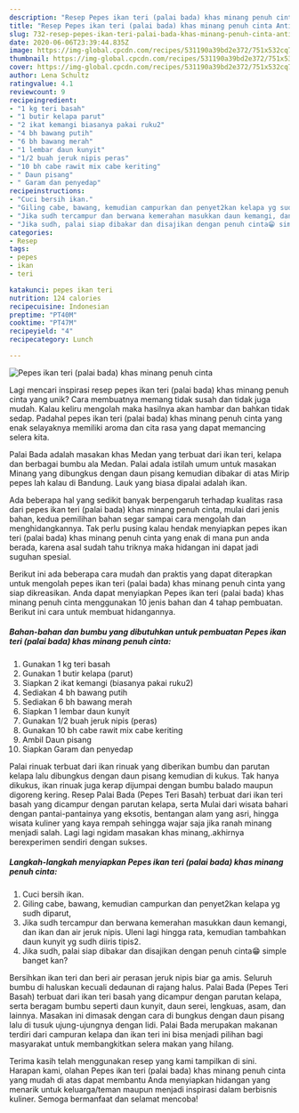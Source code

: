 ```yaml
---
description: "Resep Pepes ikan teri (palai bada) khas minang penuh cinta Anti Gagal"
title: "Resep Pepes ikan teri (palai bada) khas minang penuh cinta Anti Gagal"
slug: 732-resep-pepes-ikan-teri-palai-bada-khas-minang-penuh-cinta-anti-gagal
date: 2020-06-06T23:39:44.835Z
image: https://img-global.cpcdn.com/recipes/531190a39bd2e372/751x532cq70/pepes-ikan-teri-palai-bada-khas-minang-penuh-cinta-foto-resep-utama.jpg
thumbnail: https://img-global.cpcdn.com/recipes/531190a39bd2e372/751x532cq70/pepes-ikan-teri-palai-bada-khas-minang-penuh-cinta-foto-resep-utama.jpg
cover: https://img-global.cpcdn.com/recipes/531190a39bd2e372/751x532cq70/pepes-ikan-teri-palai-bada-khas-minang-penuh-cinta-foto-resep-utama.jpg
author: Lena Schultz
ratingvalue: 4.1
reviewcount: 9
recipeingredient:
- "1 kg teri basah"
- "1 butir kelapa parut"
- "2 ikat kemangi biasanya pakai ruku2"
- "4 bh bawang putih"
- "6 bh bawang merah"
- "1 lembar daun kunyit"
- "1/2 buah jeruk nipis peras"
- "10 bh cabe rawit mix cabe keriting"
- " Daun pisang"
- " Garam dan penyedap"
recipeinstructions:
- "Cuci bersih ikan."
- "Giling cabe, bawang, kemudian campurkan dan penyet2kan kelapa yg sudh diparut,"
- "Jika sudh tercampur dan berwana kemerahan masukkan daun kemangi, dan ikan dan air jeruk nipis. Uleni lagi hingga rata, kemudian tambahkan daun kunyit yg sudh diiris tipis2."
- "Jika sudh, palai siap dibakar dan disajikan dengan penuh cinta😁 simple banget kan?"
categories:
- Resep
tags:
- pepes
- ikan
- teri

katakunci: pepes ikan teri 
nutrition: 124 calories
recipecuisine: Indonesian
preptime: "PT40M"
cooktime: "PT47M"
recipeyield: "4"
recipecategory: Lunch

---
```



![Pepes ikan teri (palai bada) khas minang penuh cinta](https://img-global.cpcdn.com/recipes/531190a39bd2e372/751x532cq70/pepes-ikan-teri-palai-bada-khas-minang-penuh-cinta-foto-resep-utama.jpg)

Lagi mencari inspirasi resep pepes ikan teri (palai bada) khas minang penuh cinta yang unik? Cara membuatnya memang tidak susah dan tidak juga mudah. Kalau keliru mengolah maka hasilnya akan hambar dan bahkan tidak sedap. Padahal pepes ikan teri (palai bada) khas minang penuh cinta yang enak selayaknya memiliki aroma dan cita rasa yang dapat memancing selera kita.

Palai Bada adalah masakan khas Medan yang terbuat dari ikan teri, kelapa dan berbagai bumbu ala Medan. Palai adala istilah umum untuk masakan Minang yang dibungkus dengan daun pisang kemudian dibakar di atas Mirip pepes lah kalau di Bandung. Lauk yang biasa dipalai adalah ikan.

Ada beberapa hal yang sedikit banyak berpengaruh terhadap kualitas rasa dari pepes ikan teri (palai bada) khas minang penuh cinta, mulai dari jenis bahan, kedua pemilihan bahan segar sampai cara mengolah dan menghidangkannya. Tak perlu pusing kalau hendak menyiapkan pepes ikan teri (palai bada) khas minang penuh cinta yang enak di mana pun anda berada, karena asal sudah tahu triknya maka hidangan ini dapat jadi suguhan spesial.


Berikut ini ada beberapa cara mudah dan praktis yang dapat diterapkan untuk mengolah pepes ikan teri (palai bada) khas minang penuh cinta yang siap dikreasikan. Anda dapat menyiapkan Pepes ikan teri (palai bada) khas minang penuh cinta menggunakan 10 jenis bahan dan 4 tahap pembuatan. Berikut ini cara untuk membuat hidangannya.

<!--inarticleads1-->

##### Bahan-bahan dan bumbu yang dibutuhkan untuk pembuatan Pepes ikan teri (palai bada) khas minang penuh cinta:

1. Gunakan 1 kg teri basah
1. Gunakan 1 butir kelapa (parut)
1. Siapkan 2 ikat kemangi (biasanya pakai ruku2)
1. Sediakan 4 bh bawang putih
1. Sediakan 6 bh bawang merah
1. Siapkan 1 lembar daun kunyit
1. Gunakan 1/2 buah jeruk nipis (peras)
1. Gunakan 10 bh cabe rawit mix cabe keriting
1. Ambil  Daun pisang
1. Siapkan  Garam dan penyedap


Palai rinuak terbuat dari ikan rinuak yang diberikan bumbu dan parutan kelapa lalu dibungkus dengan daun pisang kemudian di kukus. Tak hanya dikukus, ikan rinuak juga kerap dijumpai dengan bumbu balado maupun digoreng kering. Resep Palai Bada (Pepes Teri Basah) terbuat dari ikan teri basah yang dicampur dengan parutan kelapa, serta Mulai dari wisata bahari dengan pantai-pantainya yang eksotis, bentangan alam yang asri, hingga wisata kuliner yang kaya rempah sehingga wajar saja jika ranah minang menjadi salah. Lagi lagi ngidam masakan khas minang,.akhirnya berexperimen sendiri dengan sukses. 

<!--inarticleads2-->

##### Langkah-langkah menyiapkan Pepes ikan teri (palai bada) khas minang penuh cinta:

1. Cuci bersih ikan.
1. Giling cabe, bawang, kemudian campurkan dan penyet2kan kelapa yg sudh diparut,
1. Jika sudh tercampur dan berwana kemerahan masukkan daun kemangi, dan ikan dan air jeruk nipis. Uleni lagi hingga rata, kemudian tambahkan daun kunyit yg sudh diiris tipis2.
1. Jika sudh, palai siap dibakar dan disajikan dengan penuh cinta😁 simple banget kan?


Bersihkan ikan teri dan beri air perasan jeruk nipis biar ga amis. Seluruh bumbu di haluskan kecuali dedaunan di rajang halus. Palai Bada (Pepes Teri Basah) terbuat dari ikan teri basah yang dicampur dengan parutan kelapa, serta beragam bumbu seperti daun kunyit, daun serei, lengkuas, asam, dan lainnya. Masakan ini dimasak dengan cara di bungkus dengan daun pisang lalu di tusuk ujung-ujungnya dengan lidi. Palai Bada merupakan makanan terdiri dari campuran kelapa dan ikan teri ini bisa menjadi pilihan bagi masyarakat untuk membangkitkan selera makan yang hilang. 

Terima kasih telah menggunakan resep yang kami tampilkan di sini. Harapan kami, olahan Pepes ikan teri (palai bada) khas minang penuh cinta yang mudah di atas dapat membantu Anda menyiapkan hidangan yang menarik untuk keluarga/teman maupun menjadi inspirasi dalam berbisnis kuliner. Semoga bermanfaat dan selamat mencoba!
